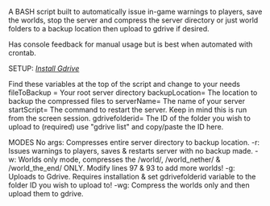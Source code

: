 A BASH script built to automatically issue in-game warnings to players, save the worlds, stop the server and compress the server directory or just world folders to a backup location then upload to gdrive if desired.

Has console feedback for manual usage but is best when automated with crontab.

SETUP: 
*[Install Gdrive](https://olivermarshall.net/how-to-upload-a-file-to-google-drive-from-the-command-line/)*

Find these variables at the top of the script and change to your needs
fileToBackup = Your root server directory
backupLocation= The location to backup the compressed files to
serverName= The name of your server
startScript= The command to restart the server. Keep in mind this is run from the screen session.
gdrivefolderid= The ID of the folder you wish to upload to (required) use "gdrive list" and copy/paste the ID here.

MODES
No args: Compresses entire server directory to backup location.
-r: Issues warnings to players, saves & restarts server with no backup made.
-w: Worlds only mode, compresses the /world/, /world_nether/ & /world_the_end/ ONLY. Modify lines 97 & 93 to add more worlds!
-g: Uploads to Gdrive. Requires installation & set gdrivefolderid variable to the folder ID you wish to upload to!
-wg: Compress the worlds only and then upload them to gdrive.
